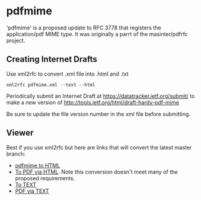 # pdfmime

'pdfmime' is a proposed update to RFC 3778 that registers the
application/pdf MIME type.
It was originally a parrt of the masinter/pdfrfc project.

## Creating Internet Drafts

Use xml2rfc to convert .xml file into .html and .txt

 `xml2rfc pdfmime.xml --text --html`

Periodically submit an Internet Draft at https://datatracker.ietf.org/submit/
to make a new version of http://tools.ietf.org/html/draft-hardy-pdf-mime

Be sure to update the file version number in the xml file before submitting.

## Viewer

Best if you use xml2rfc but here are links that will convert the
latest master branch:

* [pdfmime to HTML](http://xml2rfc.tools.ietf.org/cgi-bin/xml2rfc.cgi?url=https://raw.githubusercontent.com/mrbhardy/pdfmime/develop/pdfmime.xml&modeAsFormat=html/ascii&type=ascii)
* [To PDF via HTML](http://xml2rfc.tools.ietf.org/cgi-bin/xml2rfc.cgi?url=https://raw.githubusercontent.com/mrbhardy/pdfmime/develop/pdfmime.xml&modeAsFormat=html/pdf&type=ascii). Note this conversion doesn't meet many of the proposed requirements.
* [To TEXT](http://xml2rfc.tools.ietf.org/cgi-bin/xml2rfc.cgi?url=https://raw.githubusercontent.com/mrbhardy/pdfmime/develop/pdfmime.xml&modeAsFormat=txt/ascii&type=ascii)
* [PDF via TEXT](http://xml2rfc.tools.ietf.org/cgi-bin/xml2rfc.cgi?url=https://raw.githubusercontent.com/mrbhardy/pdfmime/develop/pdfmime.xml&modeAsFormat=txt/pdf&type=ascii)


